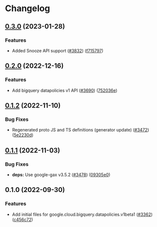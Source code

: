 # Changelog

## [0.3.0](https://github.com/googleapis/google-cloud-node/compare/bigquery-datapolicies-v0.2.0...bigquery-datapolicies-v0.3.0) (2023-01-28)


### Features

* Added Snooze API support ([#3832](https://github.com/googleapis/google-cloud-node/issues/3832)) ([f715797](https://github.com/googleapis/google-cloud-node/commit/f715797a46cdd2bf4dffc1a82378986941fd6d79))

## [0.2.0](https://github.com/googleapis/google-cloud-node/compare/bigquery-datapolicies-v0.1.2...bigquery-datapolicies-v0.2.0) (2022-12-16)


### Features

* Add bigquery datapolicies v1 API ([#3690](https://github.com/googleapis/google-cloud-node/issues/3690)) ([752036e](https://github.com/googleapis/google-cloud-node/commit/752036e6b721808c6a106145fe248282e56fc324))

## [0.1.2](https://github.com/googleapis/google-cloud-node/compare/bigquery-datapolicies-v0.1.1...bigquery-datapolicies-v0.1.2) (2022-11-10)


### Bug Fixes

* Regenerated proto JS and TS definitions (generator update) ([#3472](https://github.com/googleapis/google-cloud-node/issues/3472)) ([5e2230d](https://github.com/googleapis/google-cloud-node/commit/5e2230dfc4302bb2ac9628ff4200eb46509e103d))

## [0.1.1](https://github.com/googleapis/google-cloud-node/compare/bigquery-datapolicies-v0.1.0...bigquery-datapolicies-v0.1.1) (2022-11-03)


### Bug Fixes

* **deps:** Use google-gax v3.5.2 ([#3478](https://github.com/googleapis/google-cloud-node/issues/3478)) ([09305e0](https://github.com/googleapis/google-cloud-node/commit/09305e06548b89dc17bb3d3167e2d1e69588caa4))

## 0.1.0 (2022-09-30)


### Features

* Add initial files for google.cloud.bigquery.datapolicies.v1beta1 ([#3362](https://github.com/googleapis/google-cloud-node/issues/3362)) ([c456c72](https://github.com/googleapis/google-cloud-node/commit/c456c7225ed77862cd281e977db8267edb9fd506))
